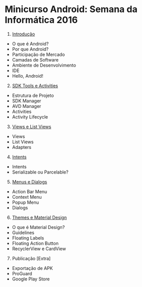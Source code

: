 # Minicurso Android: Semana da Informática 2016

1.	<a href="https://docs.google.com/presentation/d/1FXl3AQUpDI61fDluaEu3CSy3CjPCKjeAGH_FtgWqE0w/edit?usp=sharing">Introdução</a>
  +	O que é Android?
  +	Por que Android?
  +	Participação de Mercado
  +	Camadas de Software
  +	Ambiente de Desenvolvimento
  +	IDE
  +	Hello, Android!
2.	<a href="https://docs.google.com/presentation/d/1PU5foPH2JKxABbmeFKPQyAinF88CiZHG_eqeS4XIKg8/edit?usp=sharing">SDK Tools e Activities</a>
  +	Estrutura de Projeto
  +	SDK Manager
  +	AVD Manager
  +	Activities
  +	Activity Lifecycle
3.	<a href="https://docs.google.com/presentation/d/17yT02lLCjx6sfVBoQYZ3zwjaBySUBGlDQ1pbyUyeFdw/edit?usp=sharing">Views e List Views</a>
  +	Views
  +	List Views
  +	Adapters
4.	<a href="https://docs.google.com/presentation/d/1dw31YQlg_YFPbDpF-RZfvI7hdsE4_Ra0ob1aVS6qJPg/edit?usp=sharing">Intents</a>
  +	Intents
  +	Serializable ou Parcelable?
5.	<a href="https://docs.google.com/presentation/d/1-Jrt5FJESCxsph-v-OHhtN58IKqWmoJimu5hVCgvECc/edit?usp=sharing">Menus e Dialogs</a>
  +	Action Bar Menu
  +	Context Menu
  +	Popup Menu
  +	Dialogs
6.	<a href="https://docs.google.com/presentation/d/1mv5A2lBvlwCB_QNDJsDdvaTTYku6aT_9Tq7cyPg7IMs/edit?usp=sharing">Themes e Material Design</a>
  +	O que é Material Design?
  +	Guidelines
  +	Floating Labels
  +	Floating Action Button
  +	RecyclerView e	CardView
7.	Publicação [Extra]
  +	Exportação de APK
  +	ProGuard
  +	Google Play Store
